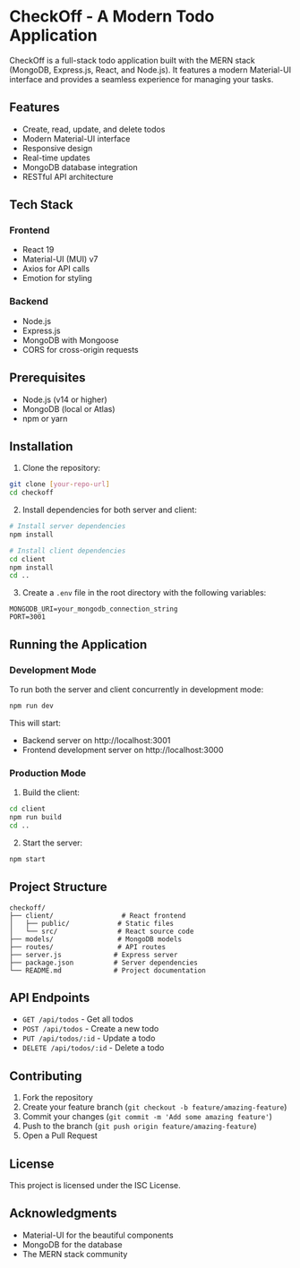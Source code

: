 # CheckOff - A Modern Todo Application

CheckOff is a full-stack todo application built with the MERN stack (MongoDB, Express.js, React, and Node.js). It features a modern Material-UI interface and provides a seamless experience for managing your tasks.

## Features

- Create, read, update, and delete todos
- Modern Material-UI interface
- Responsive design
- Real-time updates
- MongoDB database integration
- RESTful API architecture

## Tech Stack

### Frontend
- React 19
- Material-UI (MUI) v7
- Axios for API calls
- Emotion for styling

### Backend
- Node.js
- Express.js
- MongoDB with Mongoose
- CORS for cross-origin requests

## Prerequisites

- Node.js (v14 or higher)
- MongoDB (local or Atlas)
- npm or yarn

## Installation

1. Clone the repository:
```bash
git clone [your-repo-url]
cd checkoff
```

2. Install dependencies for both server and client:
```bash
# Install server dependencies
npm install

# Install client dependencies
cd client
npm install
cd ..
```

3. Create a `.env` file in the root directory with the following variables:
```
MONGODB_URI=your_mongodb_connection_string
PORT=3001
```

## Running the Application

### Development Mode

To run both the server and client concurrently in development mode:
```bash
npm run dev
```

This will start:
- Backend server on http://localhost:3001
- Frontend development server on http://localhost:3000

### Production Mode

1. Build the client:
```bash
cd client
npm run build
cd ..
```

2. Start the server:
```bash
npm start
```

## Project Structure

```
checkoff/
├── client/                 # React frontend
│   ├── public/            # Static files
│   └── src/               # React source code
├── models/                # MongoDB models
├── routes/                # API routes
├── server.js             # Express server
├── package.json          # Server dependencies
└── README.md             # Project documentation
```

## API Endpoints

- `GET /api/todos` - Get all todos
- `POST /api/todos` - Create a new todo
- `PUT /api/todos/:id` - Update a todo
- `DELETE /api/todos/:id` - Delete a todo

## Contributing

1. Fork the repository
2. Create your feature branch (`git checkout -b feature/amazing-feature`)
3. Commit your changes (`git commit -m 'Add some amazing feature'`)
4. Push to the branch (`git push origin feature/amazing-feature`)
5. Open a Pull Request

## License

This project is licensed under the ISC License.

## Acknowledgments

- Material-UI for the beautiful components
- MongoDB for the database
- The MERN stack community 